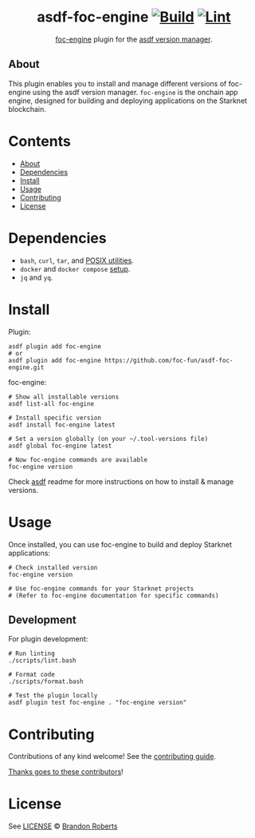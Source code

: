 <div align="center">

# asdf-foc-engine [![Build](https://github.com/foc-fun/asdf-foc-engine/actions/workflows/build.yml/badge.svg)](https://github.com/foc-fun/asdf-foc-engine/actions/workflows/build.yml) [![Lint](https://github.com/foc-fun/asdf-foc-engine/actions/workflows/lint.yml/badge.svg)](https://github.com/foc-fun/asdf-foc-engine/actions/workflows/lint.yml)

[foc-engine](https://github.com/foc-fun/foc-engine) plugin for the [asdf version manager](https://asdf-vm.com).

</div>

## About

This plugin enables you to install and manage different versions of foc-engine using the asdf version manager. `foc-engine` is the onchain app engine, designed for building and deploying applications on the Starknet blockchain.

# Contents

- [About](#about)
- [Dependencies](#dependencies)
- [Install](#install)
- [Usage](#usage)
- [Contributing](#contributing)
- [License](#license)

# Dependencies

- `bash`, `curl`, `tar`, and [POSIX utilities](https://pubs.opengroup.org/onlinepubs/9699919799/idx/utilities.html).
- `docker` and `docker compose` [setup](https://docs.docker.com/compose/install/).
- `jq` and `yq`.

# Install

Plugin:

```shell
asdf plugin add foc-engine
# or
asdf plugin add foc-engine https://github.com/foc-fun/asdf-foc-engine.git
```

foc-engine:

```shell
# Show all installable versions
asdf list-all foc-engine

# Install specific version
asdf install foc-engine latest

# Set a version globally (on your ~/.tool-versions file)
asdf global foc-engine latest

# Now foc-engine commands are available
foc-engine version
```

Check [asdf](https://github.com/asdf-vm/asdf) readme for more instructions on how to
install & manage versions.

# Usage

Once installed, you can use foc-engine to build and deploy Starknet applications:

```shell
# Check installed version
foc-engine version

# Use foc-engine commands for your Starknet projects
# (Refer to foc-engine documentation for specific commands)
```

## Development

For plugin development:

```shell
# Run linting
./scripts/lint.bash

# Format code
./scripts/format.bash

# Test the plugin locally
asdf plugin test foc-engine . "foc-engine version"
```

# Contributing

Contributions of any kind welcome! See the [contributing guide](contributing.md).

[Thanks goes to these contributors](https://github.com/foc-fun/asdf-foc-engine/graphs/contributors)!

# License

See [LICENSE](LICENSE) © [Brandon Roberts](https://github.com/foc-fun/)
